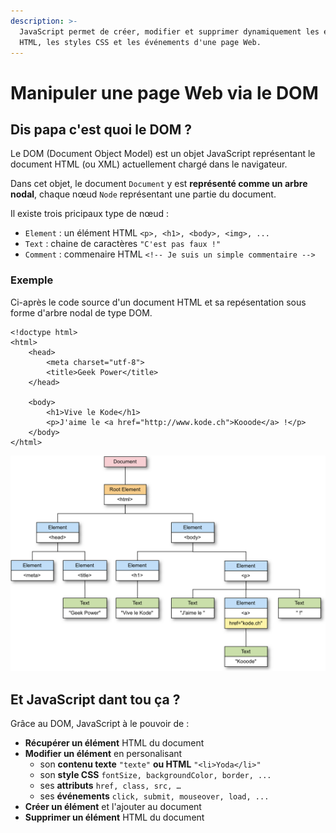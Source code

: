```yaml
---
description: >-
  JavaScript permet de créer, modifier et supprimer dynamiquement les éléments
  HTML, les styles CSS et les événements d'une page Web.
---
```


# Manipuler une page Web via le DOM

## Dis papa c'est quoi le DOM ?

Le DOM \(Document Object Model\) est un objet JavaScript représentant le document HTML \(ou XML\) actuellement chargé dans le navigateur.

Dans cet objet, le document `Document` y est **représenté comme un arbre nodal**, chaque nœud `Node` représentant une partie du document.

Il existe trois pricipaux type de nœud :

* `Element` : un élément HTML `<p>, <h1>, <body>, <img>, ...`
* `Text` : chaine de caractères `"C'est pas faux !"`
* `Comment` : commenaire HTML `<!-- Je suis un simple commentaire -->`

### Exemple

Ci-après le code source d'un document HTML et sa repésentation sous forme d'arbre nodal de type DOM.

```markup
<!doctype html>
<html>
    <head>
        <meta charset="utf-8">
        <title>Geek Power</title>
    </head>

    <body>
        <h1>Vive le Kode</h1>
        <p>J'aime le <a href="http://www.kode.ch">Kooode</a> !</p>
    </body>
</html>
```

![](../../.gitbook/assets/dom-arbre-nodal-petit%20%281%29.png)

## Et JavaScript dant tou ça ?

Grâce au DOM, JavaScript à le pouvoir de :

* **Récupérer un élément** HTML du document
* **Modifier un élément** en personalisant
  * son **contenu texte** `"texte"` **ou HTML** `"<li>Yoda</li>"`
  * son **style CSS** `fontSize, backgroundColor, border, ...`
  * ses **attributs** `href, class, src, …`
  * ses **événements** `click, submit, mouseover, load, ...`
* **Créer un élément** et l'ajouter au document
* **Supprimer un élément** HTML du document

